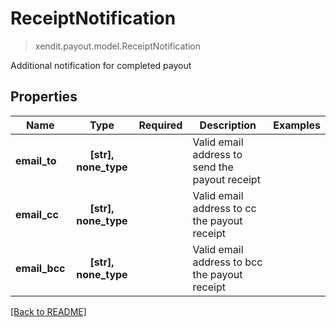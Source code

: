 # ReceiptNotification
> xendit.payout.model.ReceiptNotification

Additional notification for completed payout

## Properties
| Name | Type | Required | Description | Examples |
|------------|:-------------:|:-------------:|-------------|:-------------:|
| **email_to** | **[str], none_type** | | Valid email address to send the payout receipt  |  |
| **email_cc** | **[str], none_type** | | Valid email address to cc the payout receipt  |  |
| **email_bcc** | **[str], none_type** | | Valid email address to bcc the payout receipt  |  |


[[Back to README]](../../README.md)


